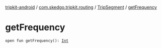 [tripkit-android](../../index.md) / [com.skedgo.tripkit.routing](../index.md) / [TripSegment](index.md) / [getFrequency](./get-frequency.md)

# getFrequency

`open fun getFrequency(): `[`Int`](https://kotlinlang.org/api/latest/jvm/stdlib/kotlin/-int/index.html)